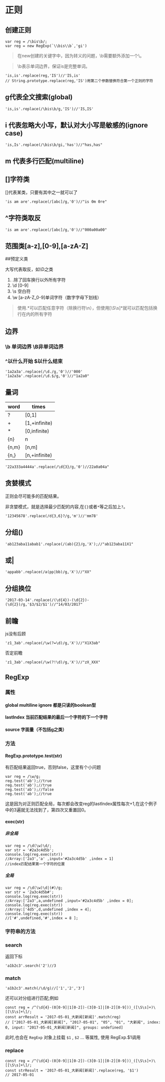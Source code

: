 # 正则

## 创建正则
    var reg = /\bis\b/;
    var reg = new RegExp(`\\bis\\b`,'gi')

>在new创建的关键字中，因为转义的问题，\b需要额外添加一个\。

>\b表示单词边界，保证is是完整单词。

    'is,is'.replace(reg,'IS')//'IS,is'
    // String.prototype.replace(reg,'IS')用第二个参数替换符合第一个正则的字符

## g代表全文搜索(global)

    'is,is'.replace(/\bis\b/g,'IS')//'IS,IS'

## i 代表忽略大小写，默认对大小写是敏感的(ignore case)

    'is,Is'.replace(/\bis\b/gi,'has')//"has,has"

## m 代表多行匹配(multiline)

## []字符类

[]代表某类，只要有其中之一就可以了

    'is am are'.replace(/[abc]/g,'0')//"is 0m 0re"

## ^字符类取反

    'is am are'.replace(/[abc]/g,'0')//"000a00a00"

## 范围类[a-z],[0-9],[a-zA-Z]

##预定义类

大写代表取反，如\D之类

1. .除了回车换行以外所有字符
2. \d  [0-9]
3. \s 空白符
4. \w [a-zA-Z_0-9]单词字符（数字字母下划线）

>使用.\*可以匹配任意字符（除换行符\n），但使用[\S\s]\*就可以匹配包括换行在内的所有字符

## 边界

### \b 单词边界 \B非单词边界
### ^以什么开始 $以什么结束

    '1a2a3a'.replace(/\d./g,'0')//'000'
    '1a2a3a'.replace(/\d.$/g,'0')//"1a2a0"


## 量词

word |   times      
---  |---
?    |[0,1]
+    |[1,+infinite)
\*   |[0,infinite)
{n}  | n
{n,m}|[n,m]
{n,} |[n,+infinite)

    '22a333a4444a'.replace(/\d{3}/g,'0')//22a0a04a"

## 贪婪模式

正则会尽可能多的匹配结果。

非贪婪模式，就是选择最少匹配的内容,在`{}`或者`*`等之后加上`?`。


    '12345678'.replace(/d{3,6}?/g,'m')//'mm78'

## 分组()

    'ab123aba11abab1'.replace(/(ab){2}/g,'X');//"ab123aba11X1"

## 或|

    'appabb'.replace(/a(pp|bb)/g,'X')//"XX"

## 分组换位

    '2017-03-14'.replace(/(\d{4})-(\d{2})-(\d{2})/g,'$3/$2/$1')//"14/03/2017"

## 前瞻

js没有后顾

    'z1_3ab'.replace(/\w(?=\d)/g,'X')//"X1X3ab"

否定前瞻

    'z1_3ab'.replace(/\w(?!\d)/g,'X')//"zX_XXX"

## RegExp

### 属性

#### global multiline ignore 都是只读的boolean型

#### lastIndex 当前匹配结果的最后一个字符的下一个字符

#### source 字面量（不包括g之类）

### 方法

#### RegExp.prototype.test(str)

有匹配结果返回true，否则false，这里有个小问题

    var reg = /\w/g;
    reg.test('ab');//true
    reg.test('ab');//true
    reg.test('ab');//false
    reg.test('ab');//true

这是因为对正则匹配全局，每次都会改变reg的lastIndex属性每次+1,在这个例子中的3遍就无法找到了，第四次又重置回0。

#### exec(str)

##### 非全局

    var reg = /\d(\w)\d/;
    var str = '#2a3c4d5b';
    console.log(reg.exec(str))
    //Array:['2a3','a' ,input='#2a3c4d5b' ,index = 1]
    //index匹配结果第一个字符的位置

##### 全局

    var reg = /\d(\w)\d|(#)/g;
    var str = '2a3c4d5b#';
    console.log(reg.exec(str))
    //Array:['2a3',a,undefined ,input='#2a3c4d5b' ,index = 0];
    console.log(reg.exec(str))
    //Array:['4d5',d,undefined ,index = 4];
    console.log(reg.exec(str))
    //['#',undefined,'#',index = 8 ];

### 字符串的方法

### search

返回下标

    'a1b2c3'.search('2')//3

### match

    'a1b2c3'.match(/\d/g)//['1','2','3']

还可以对分组进行匹配,例如

    const reg = /^(\d{4}-(0[0-9]|1[0-2])-(3[0-1]|[0-2][0-9]))_([\S\s]+)\[[\S\s]+\]/;
    const arrResult = '2017-05-01_大新闻[新闻]'.match(reg)
    // ["2017-05-01_大新闻[新闻]", "2017-05-01", "05", "01", "大新闻", index: 0, input: "2017-05-01_大新闻[新闻]", groups: undefined]

此时,也会在 `RegExp` 对象上挂载 `$1` , `$2` ... 等属性, 使用 RegExp.$1调用 

### replace

    const reg = /^(\d{4}-(0[0-9]|1[0-2])-(3[0-1]|[0-2][0-9]))_([\S\s]+)\[[\S\s]+\]/;
    const strResult = '2017-05-01_大新闻[新闻]'.replace(reg, '$1')
    // 2017-05-01


    
